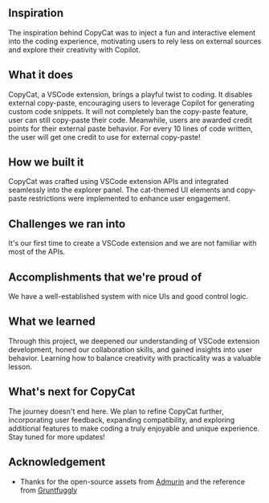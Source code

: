 ## Inspiration

The inspiration behind CopyCat was to inject a fun and interactive element into the coding experience, motivating users to rely less on external sources and explore their creativity with Copilot.

## What it does

CopyCat, a VSCode extension, brings a playful twist to coding. It disables external copy-paste, encouraging users to leverage Copilot for generating custom code snippets. 
It will not completely ban the copy-paste feature, user can still copy-paste their code. Meanwhile,
users are awarded credit points for their external paste behavior. For every 10 lines of code written, the user will get one credit to use for external copy-paste!

## How we built it

CopyCat was crafted using VSCode extension APIs and integrated seamlessly into the explorer panel. The cat-themed UI elements and copy-paste restrictions were implemented to enhance user engagement. 

## Challenges we ran into

It's our first time to create a VSCode extension and we are not familiar with most of the APIs. 

## Accomplishments that we're proud of

We have a well-established system with nice UIs and good control logic. 

## What we learned

Through this project, we deepened our understanding of VSCode extension development, honed our collaboration skills, and gained insights into user behavior. Learning how to balance creativity with practicality was a valuable lesson.

## What's next for CopyCat

The journey doesn't end here. We plan to refine CopyCat further, incorporating user feedback, expanding compatibility, and exploring additional features to make coding a truly enjoyable and unique experience. Stay tuned for more updates!


## Acknowledgement

- Thanks for the open-source assets from [Admurin](https://pop-shop-packs.itch.io/cats-pixel-asset-pack?download) and the reference from [Gruntfuggly](https://github.com/Gruntfuggly/swap-and-paste)